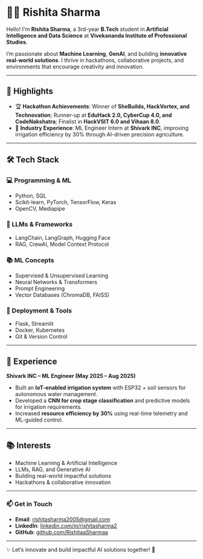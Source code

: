 # 👩‍💻 Rishita Sharma  

Hello! I'm **Rishita Sharma**, a 3rd-year **B.Tech** student in **Artificial Intelligence and Data Science** at **Vivekananda Institute of Professional Studies**.  

I’m passionate about **Machine Learning**, **GenAI**, and building **innovative real-world solutions**. I thrive in hackathons, collaborative projects, and environments that encourage creativity and innovation.  

---

## 🌟 Highlights  
- 🏆 **Hackathon Achievements**: Winner of **SheBuilds, HackVortex, and Technovation**; Runner-up at **EduHack 2.0, CyberCup 4.0, and CodeNakshatra**; Finalist in **HackVSIT 6.0 and Vihaan 8.0**.  
- 🎯 **Industry Experience**: ML Engineer Intern at **Shivark INC**, improving irrigation efficiency by 30% through AI-driven precision agriculture.  

---

## 🛠️ Tech Stack  

### 💻 Programming & ML  
- Python, SQL  
- Scikit-learn, PyTorch, TensorFlow, Keras  
- OpenCV, Mediapipe  

### 🧠 LLMs & Frameworks  
- LangChain, LangGraph, Hugging Face  
- RAG, CrewAI, Model Context Protocol  

### 📚 ML Concepts  
- Supervised & Unsupervised Learning  
- Neural Networks & Transformers  
- Prompt Engineering  
- Vector Databases (ChromaDB, FAISS)  

### 🚀 Deployment & Tools  
- Flask, Streamlit  
- Docker, Kubernetes  
- Git & Version Control  

---

## 💼 Experience  

**Shivark INC – ML Engineer (May 2025 – Aug 2025)**  
- Built an **IoT-enabled irrigation system** with ESP32 + soil sensors for autonomous water management.  
- Developed a **CNN for crop stage classification** and predictive models for irrigation requirements.  
- Increased **resource efficiency by 30%** using real-time telemetry and ML-guided control.  

---

## 📚 Interests  
- Machine Learning & Artificial Intelligence  
- LLMs, RAG, and Generative AI  
- Building real-world impactful solutions  
- Hackathons & collaborative innovation  

---

### 📫 Get in Touch  
- **Email**: [rishitasharma2005@gmail.com](mailto:rishitasharma2005@gmail.com)  
- **LinkedIn**: [linkedin.com/in/rishitasharma2](https://www.linkedin.com/in/rishitasharma2)  
- **GitHub**: [github.com/RishitaaSharmaa](https://github.com/RishitaaSharmaa)  

---

✨ Let’s innovate and build impactful AI solutions together! 🚀  
